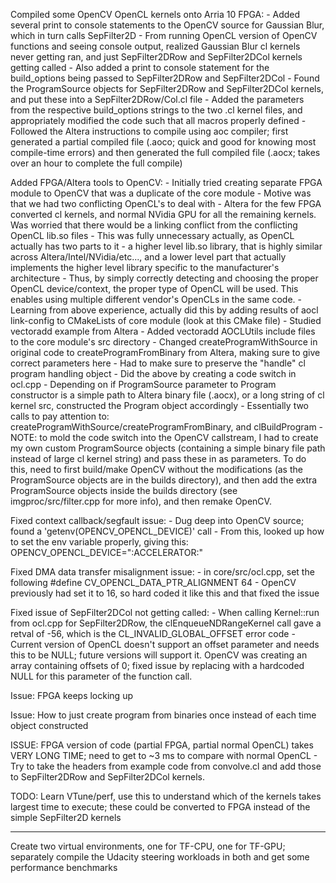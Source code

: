 Compiled some OpenCV OpenCL kernels onto Arria 10 FPGA:
	- Added several print to console statements to the OpenCV source for Gaussian Blur, which in turn calls SepFilter2D
		- From running OpenCL version of OpenCV functions and seeing console output, realized Gaussian Blur cl kernels never getting ran, and just SepFilter2DRow and SepFilter2DCol kernels getting called
		- Also added a print to console statement for the build_options being passed to SepFilter2DRow and SepFilter2DCol
	- Found the ProgramSource objects for SepFilter2DRow and SepFilter2DCol kernels, and put these into a SepFilter2DRow/Col.cl file
	- Added the parameters from the respective build_options strings to the two .cl kernel files, and appropriately modified the code such that all macros properly defined
	- Followed the Altera instructions to compile using aoc compiler; first generated a partial compiled file (.aoco; quick and good for knowing most compile-time errors) and then generated the full compiled file (.aocx; takes over an hour to complete the full compile)

Added FPGA/Altera tools to OpenCV:
	- Initially tried creating separate FPGA module to OpenCV that was a duplicate of the core module
		- Motive was that we had two conflicting OpenCL's to deal with - Altera for the few FPGA converted cl kernels, and normal NVidia GPU for all the remaining kernels. Was worried that there would be a linking conflict from the conflicting OpenCL lib.so files
		- This was fully unnecessary actually, as OpenCL actually has two parts to it - a higher level lib.so library, that is highly similar across Altera/Intel/NVidia/etc..., and a lower level part that actually implements the higher level library specific to the manufacturer's architecture
			- Thus, by simply correctly detecting and choosing the proper OpenCL device/context, the proper type of OpenCL will be used. This enables using multiple different vendor's OpenCLs in the same code.
	- Learning from above experience, actually did this by adding results of aocl link-config to CMakeLists of core module (look at this CMake file)
	- Studied vectoradd example from Altera
	- Added vectoradd AOCLUtils include files to the core module's src directory
	- Changed createProgramWithSource in original code to createProgramFromBinary from Altera, making sure to give correct parameters here
		- Had to make sure to preserve the "handle" cl program handling object
	- Did the above by creating a code switch in ocl.cpp
		- Depending on if ProgramSource parameter to Program constructor is a simple path to Altera binary file (.aocx), or a long string of cl kernel src, constructed the Program object accordingly
		- Essentially two calls to pay attention to: createProgramWithSource/createProgramFromBinary, and clBuildProgram
		- NOTE: to mold the code switch into the OpenCV callstream, I had to create my own custom ProgramSource objects (containing a simple binary file path instead of large cl kernel string) and pass these in as parameters. To do this, need to first build/make OpenCV without the modifications (as the ProgramSource objects are in the builds directory), and then add the extra ProgramSource objects inside the builds directory (see imgproc/src/filter.cpp for more info), and then remake OpenCV.

Fixed context callback/segfault issue:
	- Dug deep into OpenCV source; found a 'getenv(OPENCV_OPENCL_DEVICE)' call
	- From this, looked up how to set the env variable properly, giving this: OPENCV_OPENCL_DEVICE=":ACCELERATOR:"

Fixed DMA data transfer misalignment issue:
	- in core/src/ocl.cpp, set the following #define CV_OPENCL_DATA_PTR_ALIGNMENT 64
	- OpenCV previously had set it to 16, so hard coded it like this and that fixed the issue

Fixed issue of SepFilter2DCol not getting called:
	- When calling Kernel::run from ocl.cpp for SepFilter2DRow, the clEnqueueNDRangeKernel call gave a retval of -56, which is the CL_INVALID_GLOBAL_OFFSET error code
	- Current version of OpenCL doesn't support an offset parameter and needs this to be NULL; future versions will support it. OpenCV was creating an array containing offsets of 0; fixed issue by replacing with a hardcoded NULL for this parameter of the function call.


Issue: FPGA keeps locking up

Issue: How to just create program from binaries once instead of each time object constructed

ISSUE: FPGA version of code (partial FPGA, partial normal OpenCL) takes VERY LONG TIME; need to get to ~3 ms to compare with normal OpenCL
	- Try to take the headers from example code from convolve.cl and add those to SepFilter2DRow and SepFilter2DCol kernels.

TODO: Learn VTune/perf, use this to understand which of the kernels takes largest time to execute; these could be converted to FPGA instead of the simple SepFilter2D kernels

------------
Create two virtual environments, one for TF-CPU, one for TF-GPU; separately compile the Udacity steering workloads in both and get some performance benchmarks

